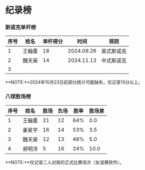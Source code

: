 # 纪录榜

### 斯诺克单杆榜

| 序号 | 姓名   | 单杆得分 | 时间      | 规则       |
| ---- | ------ | -------- | --------- | -------- |
| 1    | 王翰墨 | 18       | 2024.09.26 | 英式斯诺克 |
| 2    | 魏天昊 | 14       | 2024.11.13 | 中式斯诺克 |
| 3    |        |          |           |            |

**NOTE:**2024年10月23日前部分统计可能缺失，仅记录13分以上。

### 八球胜场榜

| 序号 | 姓名   | 胜场 | 负场 | 胜率 | 胜场差 |
| ---- | ------ | ---- | ---- | ---- | ------ |
| 1    | 王翰墨 | 21   | 12   | 64%  | 0.0    |
| 2    | 姜星宇 | 16   | 14   | 53%  | 3.5    |
| 3    | 魏天昊 | 12   | 13   | 48%  | 5.0    |
| 4    | 郝明洋 | 5    | 16   | 24%  | 10.0   |

**NOTE:**仅记录二人对局的正式比赛场次（友谊赛除外）。
